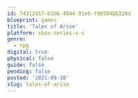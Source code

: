```yaml
---
id: 74312d17-b5bb-4944-91e6-f96594bb329d
blueprint: games
title: 'Tales of Arise'
platform: xbox-series-x-s
genre:
  - rpg
digital: true
physical: false
guide: false
pending: false
posted: '2021-09-10'
slug: tales-of-arise
---
```

